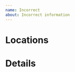 ```yaml
---
name: Incorrect
about: Incorrect information
---
```


# Locations

<!-- Add a link to the document
with the incorrect information. -->

# Details

<!-- Describe the incorrect information in the document.
Extra evidence like build output or other links
is helpful in "proving" that documentation isn't correct. -->